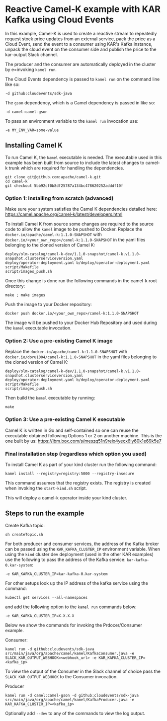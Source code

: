 # Reactive Camel-K example with KAR Kafka using Cloud Events

In this example, Camel-K is used to create a reactive stream to repeatedly request stock price updates from an external service, pack the price as a Cloud Event, send the event to a consumer using KAR's Kafka instance, unpack the cloud event on the consumer side and publish the price to the kar-output Slack channel.

The producer and the consumer are automatically deployed in the cluster by e=invoking `kamel run`.

The Cloud Events dependency is passed to `kamel run` on the command line like so:

```
-d github:cloudevents/sdk-java
```

The `gson` dependency, which is a Camel dependency is passed in like so:

```
-d camel:camel-gson
```

To pass an environment variable to the `kamel run` invocation use:

```
-e MY_ENV_VAR=some-value
```

## Installing Camel K

To run Camel K, the `kamel` executable is needed. The executable used in this example has been built from source to include the latest changes to camel-k trunk which are required for handling the dependencies.

```
git clone git@github.com:apache/camel-k.git
cd camel-k
git checkout 5bb92cf0b8df25787a134bc478620252adddf10f
```

### Option 1: Installing from scratch (advanced)

Make sure your system satisfies the Camel K dependencies detailed here: https://camel.apache.org/camel-k/latest/developers.html

To install Camel K from source some changes are required to the source code to allow the `kamel` image to be pushed to Docker. Replace the `docker.io/apache/camel-k:1.1.0-SNAPSHOT` with `docker.io/<your_own_repo>/camel-k:1.1.0-SNAPSHOT` in the yaml files belonging to the cloned version of Camel K:

```
deploy/olm-catalog/camel-k-dev/1.1.0-snapshot/camel-k.v1.1.0-snapshot.clusterserviceversion.yaml
deploy/operator-deployment.yaml b/deploy/operator-deployment.yaml
script/Makefile
script/images_push.sh
```

Once this change is done run the following commands in the camel-k root directory:

```
make ; make images
```

Push the image to your Docker repository:

```
docker push docker.io/<your_own_repo>/camel-k:1.1.0-SNAPSHOT
```

The image will be pushed to your Docker Hub Repository and used during the `kamel` executable invocation.

### Option 2: Use a pre-existing Camel K image

Replace the `docker.io/apache/camel-k:1.1.0-SNAPSHOT` with `docker.io/doru1004/camel-k:1.1.0-SNAPSHOT` in the yaml files belonging to the cloned version of Camel K:

```
deploy/olm-catalog/camel-k-dev/1.1.0-snapshot/camel-k.v1.1.0-snapshot.clusterserviceversion.yaml
deploy/operator-deployment.yaml b/deploy/operator-deployment.yaml
script/Makefile
script/images_push.sh
```

Then build the `kamel` executable by running:

```
make
```

### Option 3: Use a pre-existing Camel K executable

Camel K is written in Go and self-contained so one can reuse the executable obtained following Options 1 or 2 on another machine. This is the one built by us: https://ibm.box.com/s/meszq51n9reix4yecx6iy60k1e69k5e7

### Final installation step (regardless which option you used)

To install Camel K as part of your kind cluster run the following command:

```
kamel install --registry=registry:5000 --registry-insecure
```

This command assumes that the registry exists. The registry is created when invoking the `start-kind.sh` script.

This will deploy a camel-k operator inside your kind cluster.

## Steps to run the example

Create Kafka topic:

```
sh createTopic.sh
```

For both producer and consumer services, the address of the Kafka broker can be passed using the `KAR_KAFKA_CLUSTER_IP` environment variable. When using the `kind` cluster dev deployment (used in the other KAR examples) use the following to pass the address of the Kafka service: `kar-kafka-0.kar-system`:
```
-e KAR_KAFKA_CLUSTER_IP=kar-kafka-0.kar-system
```

For other setups look up the IP address of the kafka service using the command:

```
kubectl get services --all-namespaces
```

and add the following option to the `kamel run` commands below:

```
-e KAR_KAFKA_CLUSTER_IP=X.X.X.X
```

Below we show the commands for invoking the Prdocer/Consumer example.

Consumer:

```
kamel run -d github:cloudevents/sdk-java src/main/java/org/apache/camel/kamel/KafkaConsumer.java -e SLACK_KAR_OUTPUT_WEBHOOK=<webhook_url> -e KAR_KAFKA_CLUSTER_IP=<kafka_ip>
```

To view the output of the Consumer in the Slack channel of choice pass the `SLACK_KAR_OUTPUT_WEBHOOK` to the Consumer invocation.

Producer

```
kamel run -d camel:camel-gson -d github:cloudevents/sdk-java src/main/java/org/apache/camel/kamel/KafkaProducer.java -e KAR_KAFKA_CLUSTER_IP=<kafka_ip>
```

Optionally add `--dev` to any of the commands to view the log output.
